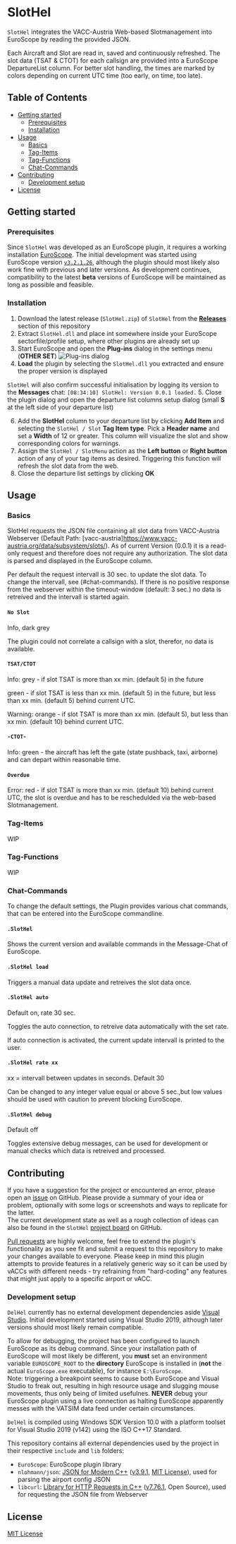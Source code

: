 # SlotHel
`SlotHel` integrates the VACC-Austria Web-based Slotmanagement into EuroScope by reading the provided JSON.

Each Aircraft and Slot are read in, saved and continuously refreshed. The slot data (TSAT & CTOT) for each callsign are provided into a EuroScope DepartureList column.
For better slot handling, the times are marked by colors depending on current UTC time (too early, on time, too late).

## Table of Contents

- [Getting started](#getting-started)
  - [Prerequisites](#prerequisites)
  - [Installation](#installation)
- [Usage](#usage)
  - [Basics](#basics)
  - [Tag-Items](#tag-items)
  - [Tag-Functions](#tag-functions)
  - [Chat-Commands](#chat-commands)
- [Contributing](#contributing)
  - [Development setup](#development-setup)
- [License](#license)

## Getting started

### Prerequisites

Since `SlotHel` was developed as an EuroScope plugin, it requires a working installation [EuroScope](https://euroscope.hu/). The initial development was started using EuroScope version [`v3.2.1.26`](https://www.euroscope.hu/wp/2021/02/07/v3-2-1-26/), although the plugin should most likely also work fine with previous and later versions. As development continues, compatibility to the latest **beta** versions of EuroScope will be maintained as long as possible and feasible.

### Installation

1. Download the latest release (`SlotHel.zip`) of `SlotHel` from the [**Releases**](https://github.com/FreshDave29/SlotHel/releases/latest) section of this repository
2. Extract `SlotHel.dll` and place int somewhere inside your EuroScope sectorfile/profile setup, where other plugins are already set up
3. Start EuroScope and open the **Plug-ins** dialog in the settings menu (**OTHER SET**)
![Plug-ins dialog](https://i.imgur.com/SrVtRp9.png)
4. **Load** the plugin by selecting the `SlotHel.dll` you extracted and ensure the proper version is displayed

`SlotHel` will also confirm successful initialisation by logging its version to the **Messages** chat:
`[08:34:10] SlotHel: Version 0.0.1 loaded.`
5. Close the plugin dialog and open the departure list columns setup dialog (small **S** at the left side of your departure list)

6. Add the **SlotHel** column to your departure list by clicking **Add Item** and selecting the `SlotHel / Slot` **Tag Item type**. Pick a **Header name** and set a **Width** of 12 or greater. This column will visualize the slot and show corresponding colors for warnings.
7. Assign the `SlotHel / SlotMenu` action as the **Left button** or **Right button** action of any of your tag items as desired. Triggering this function will refresh the slot data from the web.
8. Close the departure list settings by clicking **OK**

## Usage

### Basics

SlotHel requests the JSON file containing all slot data from VACC-Austria Webserver (Default Path: [vacc-austria]https://www.vacc-austria.org/data/subsystem/slots/). As of current Version (0.0.1) it is a read-only request and therefore does not require any authorization.
The slot data is parsed and displayed in the EuroScope column.

Per default the request intervall is 30 sec. to update the slot data. To change the intervall, see (#chat-commands).
If there is no positive response from the webserver within the timeout-window (default: 3 sec.) no data is retreived and the intervall is started again.

#### `No Slot`

Info, dark grey

The plugin could not correlate a callsign with a slot, therefor, no data is available.

#### `TSAT/CTOT`

Info:
grey - if slot TSAT is more than xx min. (default 5) in the future

green - if slot TSAT is less than xx min. (default 5) in the future, but less than xx min. (default 5) behind current UTC.

Warning:
orange - if slot TSAT is more than xx min. (default 5), but less than xx min. (default 10) behind current UTC.

#### `-CTOT-`

Info:
green - the aircraft has left the gate (state pushback, taxi, airborne) and can depart within reasonable time.

#### `Overdue`

Error:
red - if slot TSAT is more than xx min. (default 10) behind current UTC, the slot is overdue and has to be reschedulded via the web-based Slotmanagement. 


### Tag-Items

WIP

### Tag-Functions

WIP


### Chat-Commands

To change the default settings, the Plugin provides various chat commands, that can be entered into the EuroScope commandline.

#### `.SlotHel`

Shows the current version and available commands in the Message-Chat of EuroScope.

#### `.SlotHel load`

Triggers a manual data update and retreives the slot data once.

#### `.SlotHel auto`

Default on, rate 30 sec.

Toggles the auto connection, to retreive data automatically with the set rate.

If auto connection is activated, the current update intervall is printed to the user.

#### `.SlotHel rate xx`

xx = intervall between updates in seconds. Default 30

Can be changed to any integer value equal or above 5 sec.,but low values should be used with caution to prevent blocking EuroScope.

#### `.SlotHel debug`

Default off

Toggles extensive debug messages, can be used for development or manual checks which data is retreived and processed. 



## Contributing

If you have a suggestion for the project or encountered an error, please open an [issue](https://github.com/FreshDave29/SlotHel/issues) on GitHub. Please provide a summary of your idea or problem, optionally with some logs or screenshots and ways to replicate for the latter.  
The current development state as well as a rough collection of ideas can also be found in the `SlotHel` [project board](https://github.com/FreshDave29/SlotHel/projects/1) on GitHub.

[Pull requests](https://github.com/FreshDave29/SlotHel/pulls) are highly welcome, feel free to extend the plugin's functionality as you see fit and submit a request to this repository to make your changes available to everyone. 
Please keep in mind this plugin attempts to provide features in a relatively generic way so it can be used by vACCs with different needs - try refraining from "hard-coding" any features that might just apply to a specific airport or vACC.

### Development setup

`DelHel` currently has no external development dependencies aside [Visual Studio](https://visualstudio.microsoft.com/vs/). Initial development started using Visual Studio 2019, although later versions should most likely remain compatible.

To allow for debugging, the project has been configured to launch EuroScope as its debug command. Since your installation path of EuroScope will most likely be different, you **must** set an environment variable `EUROSCOPE_ROOT` to the **directory** EuroScope is installed in (**not** the actual `EuroScope.exe` executable), for instance `E:\EuroScope`.  
Note: triggering a breakpoint seems to cause both EuroScope and Visual Studio to freak out, resulting in high resource usage and slugging mouse movements, thus only being of limited usefulnes. **NEVER** debug your EuroScope plugin using a live connection as halting EuroScope apparently messes with the VATSIM data feed under certain circumstances.

`DelHel` is compiled using Windows SDK Version 10.0 with a platform toolset for Visual Studio 2019 (v142) using the ISO C++17 Standard.

This repository contains all external dependencies used by the project in their respective `include` and `lib` folders:

- `EuroScope`: EuroScope plugin library
- `nlohmann/json`: [JSON for Modern C++](https://github.com/nlohmann/json/) ([v3.9.1](https://github.com/nlohmann/json/releases/tag/v3.9.1), [MIT License](https://github.com/nlohmann/json/blob/develop/LICENSE.MIT)), used for parsing the airport config JSON
- `libcurl`: [Library for HTTP Requests in C++](https://curl.se/) ([v7.76.1](https://curl.se/download.html), Open Source), used for requesting the JSON file from Webserver

## License

[MIT License](LICENSE)